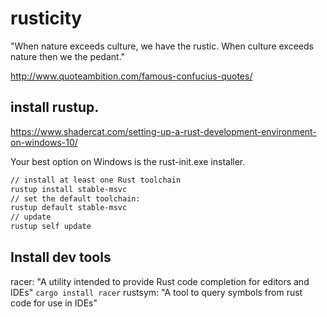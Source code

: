 # rusticity
"When nature exceeds culture, we have the rustic. When culture exceeds nature then we the pedant."

http://www.quoteambition.com/famous-confucius-quotes/


## install rustup.

https://www.shadercat.com/setting-up-a-rust-development-environment-on-windows-10/

Your best option on Windows is the rust-init.exe installer.

```bash
// install at least one Rust toolchain
rustup install stable-msvc
// set the default toolchain:
rustup default stable-msvc
// update
rustup self update
```

## Install dev tools

racer: "A utility intended to provide Rust code completion for editors and IDEs"
`cargo install racer`
rustsym: "A tool to query symbols from rust code for use in IDEs"

